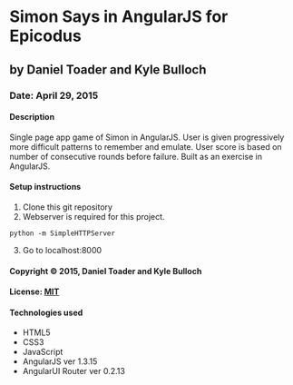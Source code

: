 # Simon Says in AngularJS for Epicodus
## by Daniel Toader and Kyle Bulloch
### Date: April 29, 2015
#### Description
Single page app game of Simon in AngularJS. User is given progressively more difficult patterns to remember and emulate. User score is based on number of consecutive rounds before failure. Built as an exercise in AngularJS.

#### Setup instructions
1. Clone this git repository
2. Webserver is required for this project.
```
python -m SimpleHTTPServer
```
3. Go to localhost:8000

#### Copyright © 2015, Daniel Toader and Kyle Bulloch

#### License: [MIT](https://github.com/twbs/bootstrap/blob/master/LICENSE)

#### Technologies used
- HTML5
- CSS3
- JavaScript
- AngularJS ver 1.3.15
- AngularUI Router ver 0.2.13
